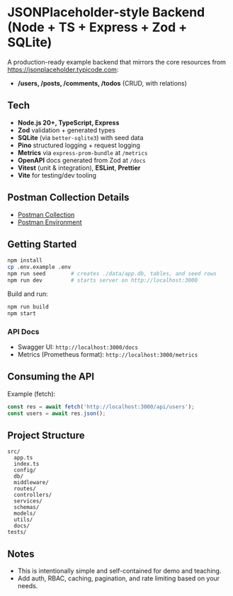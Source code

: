 # JSONPlaceholder-style Backend (Node + TS + Express + Zod + SQLite)

A production-ready example backend that mirrors the core resources from https://jsonplaceholder.typicode.com:
- **/users, /posts, /comments, /todos** (CRUD, with relations)

## Tech
- **Node.js 20+, TypeScript, Express**
- **Zod** validation + generated types
- **SQLite** (via `better-sqlite3`) with seed data
- **Pino** structured logging + request logging
- **Metrics** via `express-prom-bundle` at `/metrics`
- **OpenAPI** docs generated from Zod at `/docs`
- **Vitest** (unit & integration), **ESLint**, **Prettier**
- **Vite** for testing/dev tooling

## Postman Collection Details
- [Postman Collection](./jsonplaceholder-api.postman_collection.json)
- [Postman Environment](./jsonplaceholder-local.postman_environment.json)

## Getting Started

```bash
npm install
cp .env.example .env
npm run seed        # creates ./data/app.db, tables, and seed rows
npm run dev         # starts server on http://localhost:3000
```

Build and run:
```bash
npm run build
npm start
```

### API Docs
- Swagger UI: `http://localhost:3000/docs`
- Metrics (Prometheus format): `http://localhost:3000/metrics`

## Consuming the API
Example (fetch):
```ts
const res = await fetch('http://localhost:3000/api/users');
const users = await res.json();
```

## Project Structure
```
src/
  app.ts
  index.ts
  config/
  db/
  middleware/
  routes/
  controllers/
  services/
  schemas/
  models/
  utils/
  docs/
tests/
```

## Notes
- This is intentionally simple and self-contained for demo and teaching.
- Add auth, RBAC, caching, pagination, and rate limiting based on your needs.
